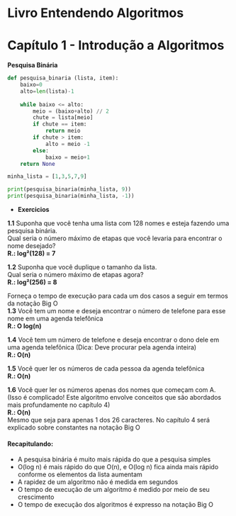 # Livro Entendendo Algoritmos
# Capítulo 1 - Introdução a Algoritmos

**Pesquisa Binária**
```python
def pesquisa_binaria (lista, item):
    baixo=0
    alto=len(lista)-1
    
    while baixo <= alto:
        meio = (baixo+alto) // 2
        chute = lista[meio]
        if chute == item:
            return meio
        if chute > item:
            alto = meio -1
        else:
            baixo = meio+1
    return None

minha_lista = [1,3,5,7,9]

print(pesquisa_binaria(minha_lista, 9))
print(pesquisa_binaria(minha_lista, -1))
```

- **Exercicios**

**1.1** Suponha que você tenha uma lista com 128 nomes e esteja fazendo uma pesquisa binária.  
Qual seria o número máximo de etapas que você levaria para encontrar o nome desejado?  
**R.: log²(128) = 7**

**1.2** Suponha que você duplique o tamanho da lista.  
Qual seria o número máximo de etapas agora?  
**R.: log²(256) = 8**

Forneça o tempo de execução para cada um dos casos a seguir em termos da notação Big O  
**1.3** Você tem um nome e deseja encontrar o número de telefone para esse nome em uma agenda telefônica  
**R.: O log(n)**

**1.4** Você tem um número de telefone e deseja encontrar o dono dele em uma agenda telefônica (Dica: Deve procurar pela agenda inteira)  
**R.: O(n)**

**1.5** Você quer ler os números de cada pessoa da agenda telefônica  
**R.: O(n)**

**1.6** Você quer ler os números apenas dos nomes que começam com A.  
(Isso é complicado! Este algoritmo envolve conceitos que são abordados mais profundamente no capítulo 4)  
**R.: O(n)**  
Mesmo que seja para apenas 1 dos 26 caracteres. No capítulo 4 será explicado sobre constantes na notação Big O

#### Recapitulando:
- A pesquisa binária é muito mais rápida do que a pesquisa simples
- O(log n) é mais rápido do que O(n), e O(log n) fica ainda mais rápido conforme os elementos da lista aumentam
- A rapidez de um algoritmo não é medida em segundos
- O tempo de execução de um algoritmo é medido por meio de seu crescimento
- O tempo de execução dos algoritmos é expresso na notação Big O
